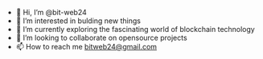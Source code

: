- 👋 Hi, I’m @bit-web24
- 👀 I’m interested in bulding new things
- 🌱 I’m currently exploring the fascinating world of blockchain technology
- 💞️ I’m looking to collaborate on opensource projects
- 📫 How to reach me bitweb24@gmail.com

<!---
bit-web24/bit-web24 is a ✨ special ✨ repository because its `README.md` (this file) appears on your GitHub profile.
You can click the Preview link to take a look at your changes.
--->
